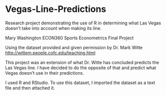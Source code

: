 # Vegas-Line-Predictions
Research project demonstrating the use of R in determining what Las Vegas doesn't take into account when making its line.

Mary Washington
ECON360 Sports Econometrics
Final Project

Using the dataset provided and given permission by Dr. Mark Witte
http://wittem.people.cofc.edu/teaching.html

This project was an extension of what Dr. Witte has concluded predicts the Las Vegas line.  I have decided to do the opposite of that and predict what Vegas doesn't use in their predictions.  

I used R and RStudio.  To use this dataset, I imported the dataset as a text file and then attached it.
